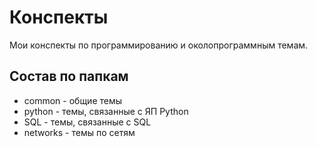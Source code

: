 # Конспекты

Мои конспекты по программированию и околопрограммным темам.

## Состав по папкам

- common - общие темы
- python - темы, связанные с ЯП Python
- SQL - темы, связанные с SQL
- networks - темы по сетям
